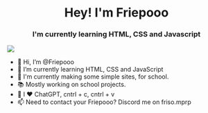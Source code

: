 <H1 align="center">Hey! I'm Friepooo</H1>
<h3 align="center">I'm currently learning HTML, CSS and Javascript</h3>


<p align="left"> <a href="https://www.instagram.com/frisoderuiter/" target="blank"><img src="https://upload.wikimedia.org/wikipedia/commons/thumb/e/e7/Instagram_logo_2016.svg/48px-Instagram_logo_2016.svg.png"></a></p>

- 👋 Hi, I’m @Friepooo
- 🌱 I’m currently learning HTML, CSS and JavaScript
- 🎈 I'm currently making some simple sites, for school.
- 📚 Mostly working on school projects.
- 🤖 I ❤️ ChatGPT, cntrl + c, cntrl + v
- 📫 Need to contact your Friepooo? Discord me on friso.mprp


<!---
Friepooo/Friepooo is a ✨ special ✨ repository because its `README.md` (this file) appears on your GitHub profile.
You can click the Preview link to take a look at your changes.
--->


